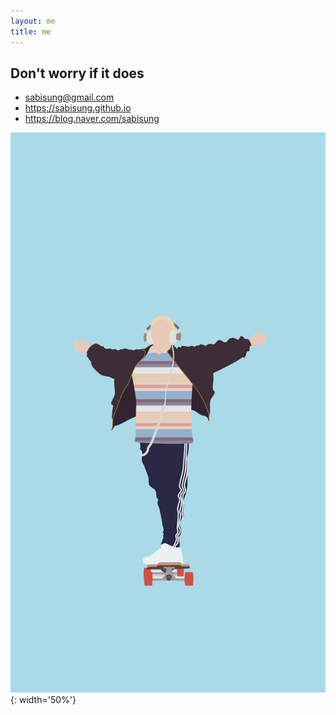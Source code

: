 ```yaml
---
layout: me
title: me
---
```


## Don't worry if it does

* sabisung@gmail.com
* <a href="https://sabisung.github.io">https://sabisung.github.io</a>
* <a href="https://blog.naver.com/sabisung">https://blog.naver.com/sabisung</a>

![프로필 사진](/images/profile_pic.png){: width='50%'}
